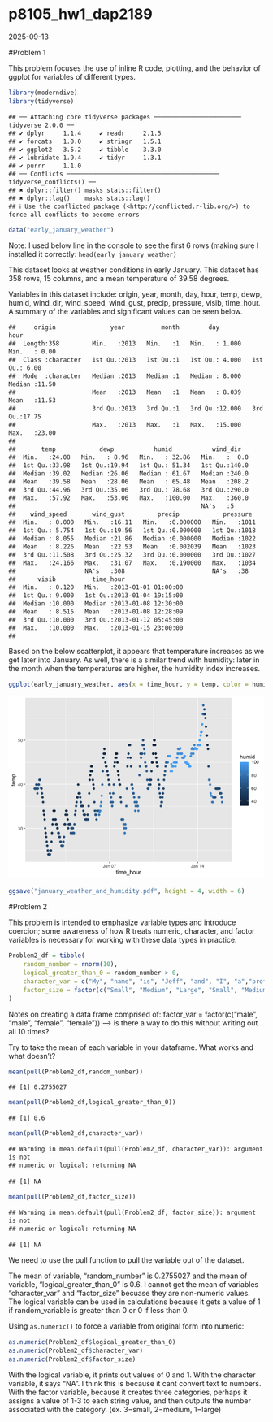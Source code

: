 p8105_hw1_dap2189
================
2025-09-13

\#Problem 1

This problem focuses the use of inline R code, plotting, and the
behavior of ggplot for variables of different types.

``` r
library(moderndive)
library(tidyverse)
```

    ## ── Attaching core tidyverse packages ──────────────────────── tidyverse 2.0.0 ──
    ## ✔ dplyr     1.1.4     ✔ readr     2.1.5
    ## ✔ forcats   1.0.0     ✔ stringr   1.5.1
    ## ✔ ggplot2   3.5.2     ✔ tibble    3.3.0
    ## ✔ lubridate 1.9.4     ✔ tidyr     1.3.1
    ## ✔ purrr     1.1.0     
    ## ── Conflicts ────────────────────────────────────────── tidyverse_conflicts() ──
    ## ✖ dplyr::filter() masks stats::filter()
    ## ✖ dplyr::lag()    masks stats::lag()
    ## ℹ Use the conflicted package (<http://conflicted.r-lib.org/>) to force all conflicts to become errors

``` r
data("early_january_weather")
```

Note: I used below line in the console to see the first 6 rows (making
sure I installed it correctly: `head(early_january_weather)`

This dataset looks at weather conditions in early January. This dataset
has 358 rows, 15 columns, and a mean temperature of 39.58 degrees.

Variables in this dataset include: origin, year, month, day, hour, temp,
dewp, humid, wind_dir, wind_speed, wind_gust, precip, pressure, visib,
time_hour. A summary of the variables and significant values can be seen
below.

    ##     origin               year          month        day              hour      
    ##  Length:358         Min.   :2013   Min.   :1   Min.   : 1.000   Min.   : 0.00  
    ##  Class :character   1st Qu.:2013   1st Qu.:1   1st Qu.: 4.000   1st Qu.: 6.00  
    ##  Mode  :character   Median :2013   Median :1   Median : 8.000   Median :11.50  
    ##                     Mean   :2013   Mean   :1   Mean   : 8.039   Mean   :11.53  
    ##                     3rd Qu.:2013   3rd Qu.:1   3rd Qu.:12.000   3rd Qu.:17.75  
    ##                     Max.   :2013   Max.   :1   Max.   :15.000   Max.   :23.00  
    ##                                                                                
    ##       temp            dewp           humid           wind_dir    
    ##  Min.   :24.08   Min.   : 8.96   Min.   : 32.86   Min.   :  0.0  
    ##  1st Qu.:33.98   1st Qu.:19.94   1st Qu.: 51.34   1st Qu.:140.0  
    ##  Median :39.02   Median :26.06   Median : 61.67   Median :240.0  
    ##  Mean   :39.58   Mean   :28.06   Mean   : 65.48   Mean   :208.2  
    ##  3rd Qu.:44.96   3rd Qu.:35.06   3rd Qu.: 78.68   3rd Qu.:290.0  
    ##  Max.   :57.92   Max.   :53.06   Max.   :100.00   Max.   :360.0  
    ##                                                   NA's   :5      
    ##    wind_speed       wind_gust         precip            pressure   
    ##  Min.   : 0.000   Min.   :16.11   Min.   :0.000000   Min.   :1011  
    ##  1st Qu.: 5.754   1st Qu.:19.56   1st Qu.:0.000000   1st Qu.:1018  
    ##  Median : 8.055   Median :21.86   Median :0.000000   Median :1022  
    ##  Mean   : 8.226   Mean   :22.53   Mean   :0.002039   Mean   :1023  
    ##  3rd Qu.:11.508   3rd Qu.:25.32   3rd Qu.:0.000000   3rd Qu.:1027  
    ##  Max.   :24.166   Max.   :31.07   Max.   :0.190000   Max.   :1034  
    ##                   NA's   :308                        NA's   :38    
    ##      visib          time_hour                  
    ##  Min.   : 0.120   Min.   :2013-01-01 01:00:00  
    ##  1st Qu.: 9.000   1st Qu.:2013-01-04 19:15:00  
    ##  Median :10.000   Median :2013-01-08 12:30:00  
    ##  Mean   : 8.515   Mean   :2013-01-08 12:28:09  
    ##  3rd Qu.:10.000   3rd Qu.:2013-01-12 05:45:00  
    ##  Max.   :10.000   Max.   :2013-01-15 23:00:00  
    ## 

Based on the below scatterplot, it appears that temperature increases as
we get later into January. As well, there is a similar trend with
humidity: later in the month when the temperatures are higher, the
humidity index increases.

``` r
ggplot(early_january_weather, aes(x = time_hour, y = temp, color = humid)) + geom_point()
```

![](p8105_hw1_dap2189_files/figure-gfm/unnamed-chunk-3-1.png)<!-- -->

``` r
ggsave("january_weather_and_humidity.pdf", height = 4, width = 6)
```

\#Problem 2

This problem is intended to emphasize variable types and introduce
coercion; some awareness of how R treats numeric, character, and factor
variables is necessary for working with these data types in practice.

``` r
Problem2_df = tibble(
    random_number = rnorm(10),
    logical_greater_than_0 = random_number > 0,
    character_var = c("My", "name", "is", "Jeff", "and", "I", "a","professor", "at", "Mailman"),
    factor_size = factor(c("Small", "Medium", "Large", "Small", "Medium", "Large","Small", "Medium", "Large","Small"))
)
```

Notes on creating a data frame comprised of: factor_var =
factor(c(“male”, “male”, “female”, “female”)) –\> is there a way to do
this without writing out all 10 times?

Try to take the mean of each variable in your dataframe. What works and
what doesn’t?

``` r
mean(pull(Problem2_df,random_number))
```

    ## [1] 0.2755027

``` r
mean(pull(Problem2_df,logical_greater_than_0))
```

    ## [1] 0.6

``` r
mean(pull(Problem2_df,character_var))
```

    ## Warning in mean.default(pull(Problem2_df, character_var)): argument is not
    ## numeric or logical: returning NA

    ## [1] NA

``` r
mean(pull(Problem2_df,factor_size))
```

    ## Warning in mean.default(pull(Problem2_df, factor_size)): argument is not
    ## numeric or logical: returning NA

    ## [1] NA

We need to use the pull function to pull the variable out of the
dataset.

The mean of variable, “random_number” is 0.2755027 and the mean of
variable, “logical_greater_than_0” is 0.6. I cannot get the mean of
variables “character_var” and “factor_size” becuase they are non-numeric
values. The logical variable can be used in calculations because it gets
a value of 1 if random_variable is greater than 0 or 0 if less than 0.

Using `as.numeric()` to force a variable from original form into
numeric:

``` r
as.numeric(Problem2_df$logical_greater_than_0)
as.numeric(Problem2_df$character_var)
as.numeric(Problem2_df$factor_size)
```

With the logical variable, it prints out values of 0 and 1. With the
character variable, it says “NA”. I think this is because it cant
convert text to numbers. With the factor variable, because it creates
three categories, perhaps it assigns a value of 1-3 to each string
value, and then outputs the number associated with the category. (ex.
3=small, 2=medium, 1=large)
